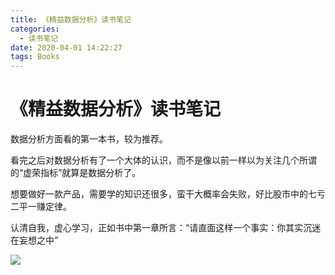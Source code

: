 ```yaml
---
title: 《精益数据分析》读书笔记
categories:
  - 读书笔记
date: 2020-04-01 14:22:27
tags: Books
---
```


# 《精益数据分析》读书笔记

数据分析方面看的第一本书，较为推荐。

看完之后对数据分析有了一个大体的认识，而不是像以前一样以为关注几个所谓的“虚荣指标”就算是数据分析了。

想要做好一款产品，需要学的知识还很多，蛮干大概率会失败，好比股市中的七亏二平一赚定律。

认清自我，虚心学习，正如书中第一章所言：“请直面这样一个事实：你其实沉迷在妄想之中”

<!-- more -->

![](《精益数据分析》.png)

